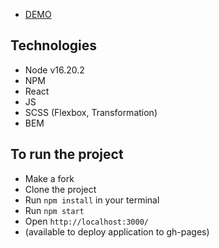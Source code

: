- [DEMO](anastasiiavorobets.github.io/square/)

## Technologies
- Node v16.20.2
- NPM
- React
- JS
- SCSS (Flexbox, Transformation)
- BEM

## To run the project
- Make a fork
- Clone the project
- Run `npm install` in your terminal
- Run `npm start`
- Open `http://localhost:3000/`
- (available to deploy application to gh-pages)
